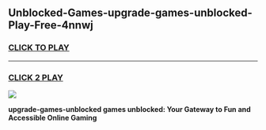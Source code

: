 
## Unblocked-Games-upgrade-games-unblocked-Play-Free-4nnwj
<h3>
<a href="https://premium76.site?title=upgrade-games-unblocked&ref=23A">CLICK TO PLAY</a></h3>
<hr>

<h3>
<a href="https://premium76.site?title=upgrade-games-unblocked&ref=23A">CLICK 2 PLAY</a>
  
</h3>

<a href="https://premium76.site?title=upgrade-games-unblocked&ref=23A"><img src="https://clearcache.store/games.png"></a>


**upgrade-games-unblocked games unblocked: Your Gateway to Fun and Accessible Online Gaming**
